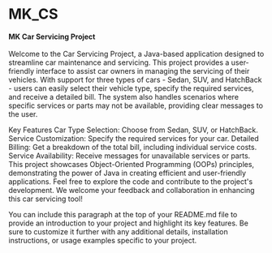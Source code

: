 # MK_CS
<b>MK Car Servicing Project</b><br><br>
Welcome to the Car Servicing Project, a Java-based application designed to streamline car maintenance and servicing. This project provides a user-friendly interface to assist car owners in managing the servicing of their vehicles. With support for three types of cars - Sedan, SUV, and HatchBack - users can easily select their vehicle type, specify the required services, and receive a detailed bill. The system also handles scenarios where specific services or parts may not be available, providing clear messages to the user.

Key Features
Car Type Selection: Choose from Sedan, SUV, or HatchBack.
Service Customization: Specify the required services for your car.
Detailed Billing: Get a breakdown of the total bill, including individual service costs.
Service Availability: Receive messages for unavailable services or parts.
This project showcases Object-Oriented Programming (OOPs) principles, demonstrating the power of Java in creating efficient and user-friendly applications. Feel free to explore the code and contribute to the project's development. We welcome your feedback and collaboration in enhancing this car servicing tool!

You can include this paragraph at the top of your README.md file to provide an introduction to your project and highlight its key features. Be sure to customize it further with any additional details, installation instructions, or usage examples specific to your project.




